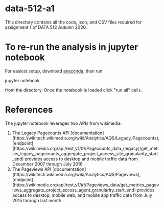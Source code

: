 # data-512-a1
This directory contains all the code, json, and CSV files required for assignment 1 of DATA 512 Autumn 2020.

# To re-run the analysis in jupyter notebook
For easiest setup, download [anaconda](https://www.anaconda.com/), then run

   jupyter notebook

from the directory. Once the notebook is loaded click "run all" cells.

# References
The jupyter notebook leverages two APIs from wikimedia:
<ol>
<li>The Legacy Pagecounts API [documentation](https://wikitech.wikimedia.org/wiki/Analytics/AQS/Legacy_Pagecounts), [endpoint](https://wikimedia.org/api/rest_v1/#!/Pagecounts_data_(legacy)/get_metrics_legacy_pagecounts_aggregate_project_access_site_granularity_start_end) provides access to desktop and mobile traffic data from December 2007 through July 2016.</li>
<li>The Pageviews API [documentation](https://wikitech.wikimedia.org/wiki/Analytics/AQS/Pageviews), [endpoint](https://wikimedia.org/api/rest_v1/#!/Pageviews_data/get_metrics_pageviews_aggregate_project_access_agent_granularity_start_end) provides access to desktop, mobile web, and mobile app traffic data from July 2015 through last month.</li>
</ol>
